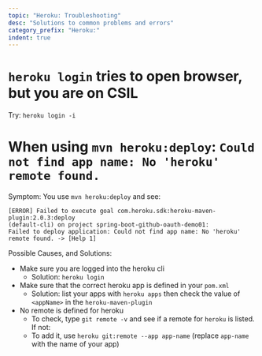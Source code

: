 ```yaml
---
topic: "Heroku: Troubleshooting"
desc: "Solutions to common problems and errors"
category_prefix: "Heroku:"
indent: true
---
```


# `heroku login` tries to open browser, but you are on CSIL

Try: `heroku login -i`

# When using `mvn heroku:deploy`: `Could not find app name: No 'heroku' remote found.` 

Symptom: You use `mvn heroku:deploy` and see:

```
[ERROR] Failed to execute goal com.heroku.sdk:heroku-maven-plugin:2.0.3:deploy 
(default-cli) on project spring-boot-github-oauth-demo01: 
Failed to deploy application: Could not find app name: No 'heroku' remote found. -> [Help 1]
```

Possible Causes, and Solutions:

* Make sure you are logged into the heroku cli
   * Solution: `heroku login`
* Make sure that the correct heroku app is defined in your `pom.xml`
   * Solution: list your apps with `heroku apps` then check the value of `<appName>` in the `heroku-maven-plugin`
* No remote is defined for heroku
   * To check, type `git remote -v` and see if a remote for `heroku` is listed.  If not:
   * To add it, use `heroku git:remote --app app-name` (replace `app-name` with the name of your app)
         

